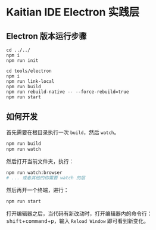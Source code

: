 # Kaitian IDE Electron 实践层

## Electron 版本运行步骤
```shell
cd ../../
npm i
npm run init

cd tools/electron
npm i
npm run link-local
npm run build
npm run rebuild-native -- --force-rebuild=true
npm run start
```

## 如何开发

首先需要在根目录执行一次 `build`，然后 `watch`。

```bash
npm run build
npm run watch
```

然后打开当前文件夹，执行：

```bash
npm run watch:browser
# ... 或者其他的你需要 watch 的层
```

然后再开一个终端，进行：

```bash
npm run start
```

打开编辑器之后，当代码有新改动时，打开编辑器内的命令行：<kbd>shift</kbd>+<kbd>command</kbd>+<kbd>p</kbd>，输入 `Reload Window` 即可看到新变化。
